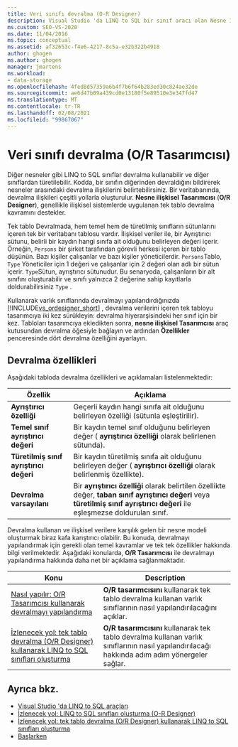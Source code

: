 ```yaml
---
title: Veri sınıfı devralma (O-R Designer)
description: Visual Studio 'da LINQ to SQL bir sınıf aracı olan Nesne İlişkisel Tasarımcısı (O/R Designer) içinde veri sınıfı devralmayla çalışın.
ms.custom: SEO-VS-2020
ms.date: 11/04/2016
ms.topic: conceptual
ms.assetid: af32653c-f4e6-4217-8c5a-e32b322b4918
author: ghogen
ms.author: ghogen
manager: jmartens
ms.workload:
- data-storage
ms.openlocfilehash: 4fed8d57359a6b4f7b6f64b283ed30c824ae32de
ms.sourcegitcommit: ae6d47b09a439cd0e13180f5e89510e3e347fd47
ms.translationtype: MT
ms.contentlocale: tr-TR
ms.lasthandoff: 02/08/2021
ms.locfileid: "99867067"
---
```

# <a name="data-class-inheritance-or-designer"></a>Veri sınıfı devralma (O/R Tasarımcısı)

Diğer nesneler gibi LINQ to SQL sınıflar devralma kullanabilir ve diğer sınıflardan türetilebilir. Kodda, bir sınıfın diğerinden devraldığını bildirerek nesneler arasındaki devralma ilişkilerini belirtebilirsiniz. Bir veritabanında, devralma ilişkileri çeşitli yollarla oluşturulur. **Nesne ilişkisel Tasarımcısı** (**O/R Designer**), genellikle ilişkisel sistemlerde uygulanan tek tablo devralma kavramını destekler.

Tek tablo Devralmada, hem temel hem de türetilmiş sınıfların sütunlarını içeren tek bir veritabanı tablosu vardır. İlişkisel veriler ile, bir Ayrıştırıcı sütunu, belirli bir kaydın hangi sınıfa ait olduğunu belirleyen değeri içerir. Örneğin, `Persons` bir şirket tarafından görevli herkesi içeren bir tablo düşünün. Bazı kişiler çalışanlar ve bazı kişiler yöneticilerdir. `Persons`Tablo, `Type` Yöneticiler için 1 değeri ve çalışanlar için 2 değeri olan adlı bir sütun içerir. `Type`Sütun, ayrıştırıcı sütunudur. Bu senaryoda, çalışanların bir alt sınıfını oluşturabilir ve sınıfı yalnızca 2 değerine sahip kayıtlarla doldurabilirsiniz `Type` .

Kullanarak varlık sınıflarında devralmayı yapılandırdığınızda [!INCLUDE[vs_ordesigner_short](../data-tools/includes/vs_ordesigner_short_md.md)] , devralma verilerini içeren tek tabloyu tasarımcıya iki kez sürükleyin: devralma hiyerarşisindeki her sınıf için bir kez. Tabloları tasarımcıya ekledikten sonra, **nesne ilişkisel Tasarımcısı** araç kutusundan devralma öğesiyle bağlayın ve ardından **Özellikler** penceresinde dört devralma özelliğini ayarlayın.

## <a name="inheritance-properties"></a>Devralma özellikleri

Aşağıdaki tabloda devralma özellikleri ve açıklamaları listelenmektedir:

|Özellik|Açıklama|
|--------------|-----------------|
|**Ayrıştırıcı özelliği**|Geçerli kaydın hangi sınıfa ait olduğunu belirleyen özelliği (sütunla eşleştirilir).|
|**Temel sınıf ayrıştırıcı değeri**|Bir kaydın temel sınıf olduğunu belirleyen değer ( **ayrıştırıcı özelliği** olarak belirlenen sütunda).|
|**Türetilmiş sınıf ayrıştırıcı değeri**|Bir kaydın türetilmiş sınıfa ait olduğunu belirleyen değer ( **ayrıştırıcı özelliği** olarak belirlenmiş özellikte).|
|**Devralma varsayılanı**|Bir **ayrıştırıcı özelliği** olarak belirtilen özellikte değer, **taban sınıf ayrıştırıcı değeri** veya **türetilmiş sınıf ayrıştırıcı değeri** ile eşleşmezse doldurulan sınıf.|

Devralma kullanan ve ilişkisel verilere karşılık gelen bir nesne modeli oluşturmak biraz kafa karıştırıcı olabilir. Bu konuda, devralmayı yapılandırmak için gerekli olan temel kavramlar ve tek tek özellikler hakkında bilgi verilmektedir. Aşağıdaki konularda, **O/R Tasarımcısı** ile devralmayı yapılandırma hakkında daha net bir açıklama sağlanmaktadır.

|Konu|Description|
|-----------|-----------------|
|[Nasıl yapılır: O/R Tasarımcısı kullanarak devralmayı yapılandırma](../data-tools/how-to-configure-inheritance-by-using-the-o-r-designer.md)|**O/R tasarımcısını** kullanarak tek tablo devralma kullanan varlık sınıflarının nasıl yapılandırılacağını açıklar.|
|[İzlenecek yol: tek tablo devralma (O/R Designer) kullanarak LINQ to SQL sınıfları oluşturma](../data-tools/walkthrough-creating-linq-to-sql-classes-by-using-single-table-inheritance-o-r-designer.md)|**O/R tasarımcısını** kullanarak tek tablo devralma kullanan varlık sınıflarının nasıl yapılandırılacağı hakkında adım adım yönergeler sağlar.|

## <a name="see-also"></a>Ayrıca bkz.

- [Visual Studio 'da LINQ to SQL araçları](../data-tools/linq-to-sql-tools-in-visual-studio2.md)
- [İzlenecek yol: LINQ to SQL sınıfları oluşturma (O-R Designer)](how-to-create-linq-to-sql-classes-mapped-to-tables-and-views-o-r-designer.md)
- [İzlenecek yol: tek tablo devralma (O/R Designer) kullanarak LINQ to SQL sınıfları oluşturma](../data-tools/walkthrough-creating-linq-to-sql-classes-by-using-single-table-inheritance-o-r-designer.md)
- [Başlarken](/dotnet/framework/data/adonet/sql/linq/getting-started)
